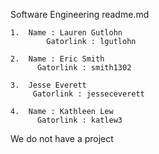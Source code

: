 Software Engineering readme.md
	
    1.  Name : Lauren Gutlohn
		    Gatorlink : lgutlohn

  	2.	Name : Eric Smith
	      Gatorlink : smith1302

  	3.	Jesse Everett
	     Gatorlink : jesseceverett

  	4.	Name : Kathleen Lew
	      Gatorlink : katlew3

We do not have a project

